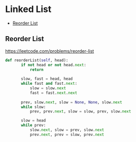 # Linked List

 + [Reorder List](#reorder-list)
 
## Reorder List

https://leetcode.com/problems/reorder-list

 ```python
def reorderList(self, head):
        if not head or not head.next:
            return
        
        slow, fast = head, head
        while fast and fast.next:
            slow = slow.next
            fast = fast.next.next
        
        prev, slow.next, slow = None, None, slow.next
        while slow:
            prev, prev.next, slow = slow, prev, slow.next

        slow = head
        while prev:
            slow.next, slow = prev, slow.next
            prev.next, prev = slow, prev.next
 ```
